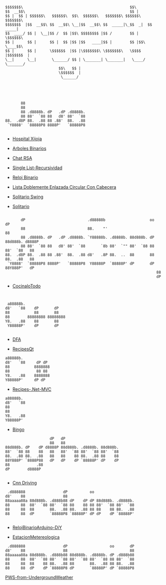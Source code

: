 ```
$$$$$$$\                                                $$\               
$$  __$$\                                               $$ |              
$$ |  $$ | $$$$$$\   $$$$$$\  $$\  $$$$$$\   $$$$$$$\ $$$$$$\    $$$$$$$\ 
$$$$$$$  |$$  __$$\ $$  __$$\ \__|$$  __$$\ $$  _____|\_$$  _|  $$  _____|
$$  ____/ $$ |  \__|$$ /  $$ |$$\ $$$$$$$$ |$$ /        $$ |    \$$$$$$\  
$$ |      $$ |      $$ |  $$ |$$ |$$   ____|$$ |        $$ |$$\  \____$$\ 
$$ |      $$ |      \$$$$$$  |$$ |\$$$$$$$\ \$$$$$$$\   \$$$$  |$$$$$$$  |
\__|      \__|       \______/ $$ | \_______| \_______|   \____/ \_______/ 
                        $$\   $$ |                                        
                        \$$$$$$  |                                        
                         \______/
						 
						 
```

    
```

    
       88                       
       88                            
       88 .d8888b. dP   .dP .d8888b. 
       88 88'  `88 88   d8' 88'  `88 
88.  .d8P 88.  .88 88 .88'  88.  .88 
 `Y8888'  `88888P8 8888P'   `88888P8
 
```		 
				
  * [Hospital Xijoja](https://github.com/falvad01/Hospital-Xijoja)
 
 * [Arboles Binarios](https://github.com/falvad01/ArbolesBinarios)
 
 * [Chat RSA](https://github.com/falvad01/ChatRSA)
 
 * [Single List-Recursividad](https://github.com/falvad01/SingleList-Recursividad)
 
 * [Reloj Binario](https://github.com/falvad01/RelojBinario)
 
 * [Lista Doblemente Enlazada Circular Con Cabecera](https://github.com/falvad01/ListaDoblementeEnlazadaCircularConCabecera)
 
 * [Solitario Swing](https://github.com/falvad01/SolitarioSwing)
 
 * [Solitario](https://github.com/falvad01/Solitario)

```

       dP                            .d88888b                    oo            dP   
       88                            88.    "'                                 88   
       88 .d8888b. dP   .dP .d8888b. `Y88888b. .d8888b. 88d888b. dP 88d888b. d8888P 
       88 88'  `88 88   d8' 88'  `88       `8b 88'  `"" 88'  `88 88 88'  `88   88   
88.  .d8P 88.  .88 88 .88'  88.  .88 d8'   .8P 88.  ..  88       88 88.  .88   88   
 `Y8888'  `88888P8 8888P'   `88888P8  Y88888P  `88888P' dP       dP 88Y888P'   dP   
                                                                    88              
                                                                    dP
```

* [CocinaloTodo](https://github.com/falvad01/jadaxi)


```


 a88888b.                   
d8'   `88    dP       dP    
88           88       88    
88        88888888 88888888 
Y8.   .88    88       88    
 Y88888P'    dP       dP
 

```
    
  * [DFA](https://github.com/falvad01/DFA)
 
  *  [RecipesQt](https://github.com/falvad01/RecipesQt) 
  
  
  
  ```
 a88888b.               
d8'   `88     dP dP     
88           8888888    
88            88 88     
Y8.   .88    8888888    
 Y88888P'     dP dP

  ```

 * [Recipes-.Net-MVC](https://github.com/falvad01/Recipes-.Net-MVC)
 
 
 ```
 a88888b. 
d8'   `88 
88        
88        
Y8.   .88 
 Y88888P'
 
 ```
 * [Bingo](https://github.com/falvad01/Bingo-C-)


```
                    dP   dP                         
                    88   88                         
88d888b. dP    dP d8888P 88d888b. .d8888b. 88d888b. 
88'  `88 88    88   88   88'  `88 88'  `88 88'  `88 
88.  .88 88.  .88   88   88    88 88.  .88 88    88 
88Y888P' `8888P88   dP   dP    dP `88888P' dP    dP 
88            .88                                   
dP        d8888P


```


* [Cnn Driving](https://github.com/falvad01/CnnDriving)


```
 .d888888                 dP          oo                   
d8'    88                 88                               
88aaaaa88a 88d888b. .d888b88 dP    dP dP 88d888b. .d8888b. 
88     88  88'  `88 88'  `88 88    88 88 88'  `88 88'  `88 
88     88  88       88.  .88 88.  .88 88 88    88 88.  .88 
88     88  dP       `88888P8 `88888P' dP dP    dP `88888P'


```

* [RelojBinarioArduino-DiY](https://github.com/falvad01/RelojBinarioArduino-DiY-)
 
 * [EstacionMetereologica](https://github.com/falvad01/EstacionMetereologica)
 
 
 ```
  .d888888                 dP                   oo       dP 
d8'    88                 88                            88 
88aaaaa88a 88d888b. .d888b88 88d888b. .d8888b. dP .d888b88 
88     88  88'  `88 88'  `88 88'  `88 88'  `88 88 88'  `88 
88     88  88    88 88.  .88 88       88.  .88 88 88.  .88 
88     88  dP    dP `88888P8 dP       `88888P' dP `88888P8
 
 ```
 
 
 [PWS-from-UndergroundWeather](https://github.com/falvad01/PWS-from-UndergroundWeather)

    			 
